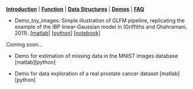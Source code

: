 [**Introduction**](https://ivaleram.github.io/GLFM/) | [**Function**](doc_functions.html) | [**Data Structures**](doc_struct.html) | [**Demos**](demos.html) | [**FAQ**](FAQ_errors.html)

* Demo_toy_images: Simple illustration of GLFM pipeline, replicating the example of the IBP linear-Gaussian model in (Griffiths and Ghahramani, 2011). [[matlab](https://github.com/ivaleraM/GLFM/blob/master/demos/matlab/demo_toyImages.m)] [[python](https://github.com/ivaleraM/GLFM/blob/master/demos/python/demo_toy_images.py)] [[notebook](https://github.com/ivaleraM/GLFM/blob/master/demos/python/demo_toy_images.ipynb)]


Coming soon...

* Demo for estimation of missing data in the MNIST images database [matlab][python]

* Demo for data exploration of a real prostate cancer dataset [matlab][python]


